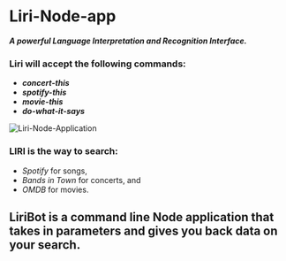 # Liri-Node-app

**_A powerful *Language* Interpretation and Recognition Interface._**

### Liri will accept the following commands:

- **_concert-this_**
- **_spotify-this_**
- **_movie-this_**
- **_do-what-it-says_**

![Liri-Node-Application](LiriDemo.gif)

### LIRI is the way to search:

- _Spotify_ for songs,
- _Bands in Town_ for concerts, and
- _OMDB_ for movies.

## LiriBot is a command line Node application that takes in parameters and gives you back data on your search.
